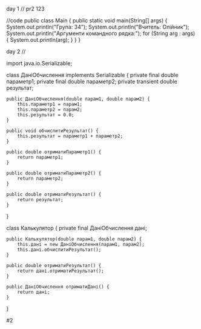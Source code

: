 day 1
//
pr2
123

//code
public class Main {
public static void main(String[] args) {
System.out.println("Група: 34");
System.out.println("Вчитель: Олійник");
System.out.println("Аргументи командного рядка:");
for (String arg : args) {
System.out.println(arg);
}
}
}

day 2
//

import java.io.Serializable;

class ДаніОбчислення implements Serializable {
    private final double параметр1;
    private final double параметр2;
    private transient double результат;

    public ДаніОбчислення(double парам1, double парам2) {
        this.параметр1 = парам1;
        this.параметр2 = парам2;
        this.результат = 0.0;
    }

    public void обчислитиРезультат() {
        this.результат = параметр1 + параметр2;
    }

    public double отриматиПараметр1() {
        return параметр1;
    }

    public double отриматиПараметр2() {
        return параметр2;
    }

    public double отриматиРезультат() {
        return результат;
    }
}

class Калькулятор {
    private final ДаніОбчислення дані;

    public Калькулятор(double парам1, double парам2) {
        this.дані = new ДаніОбчислення(парам1, парам2);
        this.дані.обчислитиРезультат();
    }

    public double отриматиРезультат() {
        return дані.отриматиРезультат();
    }

    public ДаніОбчислення отриматиДані() {
        return дані;
    }
}

#2
